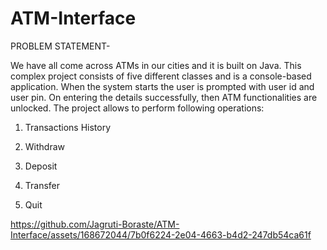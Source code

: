 # ATM-Interface
PROBLEM STATEMENT-

We have all come across ATMs in our cities and it is built on Java. This complex project consists of five different classes and is a console-based application. When the system starts the user is prompted with user id and user pin. On entering the details successfully, then ATM functionalities are unlocked. The project allows to perform following operations:

1. Transactions History

2. Withdraw

3. Deposit

4. Transfer

5. Quit

https://github.com/Jagruti-Boraste/ATM-Interface/assets/168672044/7b0f6224-2e04-4663-b4d2-247db54ca61f

